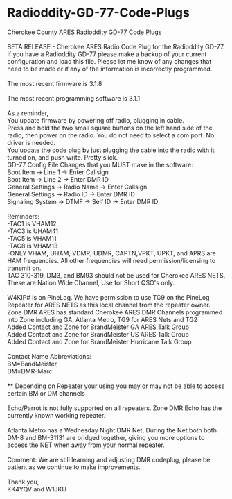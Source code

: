 # Radioddity-GD-77-Code-Plugs
Cherokee County ARES Radioddity GD-77 Code Plugs
<BR /><BR />
BETA RELEASE - Cherokee ARES Radio Code Plug for the Radioddity GD-77. If you have a Radioddity GD-77 please make a backup of your current configuration and load this file. Please let me know of any changes that need to be made or if any of the information is incorrectly programmed.
<BR /><BR />
The most recent firmware is 3.1.8
<BR /><BR />
The most recent programming software is 3.1.1
<BR /><BR />
As a reminder,
<BR />
You update firmware by powering off radio, plugging in cable.
<BR />
Press and hold the two small square buttons on the left hand side of the radio, then power on the radio. You do not need to select a com port. No driver is needed.
<BR />
You update the code plug by just plugging the cable into the radio with it turned on, and push write. Pretty slick.
<BR />
GD-77 Config File Changes that you MUST make in the software:
<BR />
Boot Item -> Line 1 -> Enter Callsign
<BR />
Boot Item -> Line 2 -> Enter DMR ID 
<BR />
General Settings -> Radio Name -> Enter Callsign
<BR />
General Settings -> Radio ID -> Enter DMR ID
<BR />
Signaling System -> DTMF -> Self ID -> Enter DMR ID
<BR /><BR />
Reminders:
<BR />
-TAC1 is VHAM12
<BR />
-TAC3 is UHAM41
<BR />
-TAC5 is VHAM11
<BR />
-TAC8 is VHAM13
<BR />
-ONLY VHAM, UHAM, VDMR, UDMR, CAPTN,VPKT, UPKT, and APRS are HAM frequencies. All other frequencies will need permission/licensing to transmit on.
<BR />
TAC 310-319, DM3, and BM93 should not be used for Cherokee ARES NETS. These are Nation Wide Channel, Use for Short QSO's only.
<BR /><BR />
W4KIP# is on PineLog. We have permission to use TG9 on the PineLog Repeater for ARES NETS as this local channel from the repeater owner.
<BR />
Zone DMR ARES has standard Cherokee ARES DMR Channels programmed into Zone including GA, Atlanta Metro, TG9 for ARES Nets and TG2
<BR />
Added Contact and Zone for BrandMeister GA ARES Talk Group
<BR />
Added Contact and Zone for BrandMeister US ARES Talk Group
<BR />
Added Contact and Zone for BrandMeister Hurricane Talk Group
<BR /><BR />
Contact Name Abbreviations:
<BR />
BM=BandMeister,
<BR />
DM=DMR-Marc
<BR /><BR />
** Depending on Repeater your using you may or may not be able to access certain BM or DM channels
<BR /><BR />
Echo/Parrot is not fully supported on all repeaters. Zone DMR Echo has the currently known working repeater.
<BR /><BR />
Atlanta Metro has a Wednesday Night DMR Net, During the Net both both DM-8 and BM-31131 are bridged together, giving you more options to access the NET when away from your normal repeater.
<BR /><BR />
Comment: We are still learning and adjusting DMR codeplug, please be patient as we continue to make improvements.
<BR /><BR />
Thank you,
<BR />
KK4YQV and W1JKU
